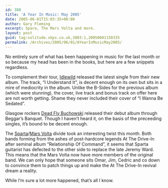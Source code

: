 ```yaml
---
id: 388
title: 'A Year In Music: May 2005'
date: 2005-06-01T15:03:35+00:00
author: Gary Fleming
excerpt: Spara, The Mars Volta and more.
layout: post
guid: tag:solitude.vkps.co.uk,2003:1,20050601150335
permalink: /Archives/2005/06/01/AYearInMusicMay2005/
---
```

No entirely sure of what has been happening in music for the last month or so because my head has been in the books, but here are a few snippets regardless.

To complement their tour, [Idlewild](http://www.idlewild.co.uk) released the latest single from their new album. The track, &#8220;I Understand It&#8221;, is decent enough on its own but sits in a mire of mediocrity in the album. Unlike the B-Sides for the previous album (which were stunning), the cover, live track and bonus track on offer here are not worth getting. Shame they never included their cover of &#8220;I Wanna Be Sedated&#8221;.

Glasgow rockers [Dead Fly Buchowski](http://www.deadflymustdie.tk/) released their debut album through Beggar&#8217;s Banquet. Though I haven&#8217;t heard it, on the basis of the preceeding singles, it&#8217;s bound to be decent enough.

The [Sparta](http://www.spartamusic.com/)/[Mars Volta](http://www.themarsvolta.com) divide took an interesting twist this month. Both bands forming from the ashes of post-hardcore legends At The Drive-In after seminal album &#8220;Relationship Of Command&#8221;, it seems that Sparta guitarist has defected to the other side to replace the late Jeremy Ward. This means that the Mars Volta now have more members of the original band. We can only hope that someone sits Omar, Jim, Cedric and co down to convince them to patch things up and make the At The Drive-In revival dream a reality.

While I&#8217;m sure a lot more happened, that&#8217;s all I know.